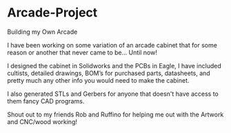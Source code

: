 # Arcade-Project
Building my Own Arcade

I have been working on some variation of an arcade cabinet that for some reason or another that never came to be... Until now!

I designed the cabinet in Solidworks and the PCBs in Eagle, I have included cultists, detailed drawings, BOM’s for purchased parts, datasheets, and pretty much any other info you would need to make the cabinet.  

I also generated STLs and Gerbers for anyone that doesn't have access to them fancy CAD programs.

Shout out to my friends Rob and Ruffino for helping me out with the Artwork and CNC/wood working!
